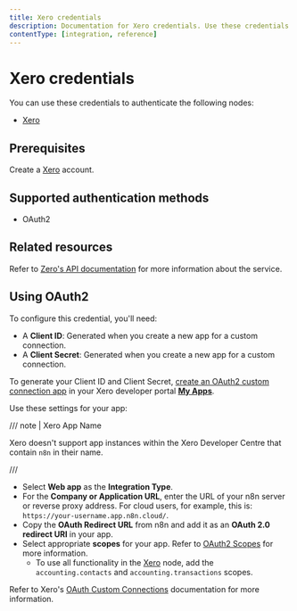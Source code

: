 ```yaml
---
title: Xero credentials
description: Documentation for Xero credentials. Use these credentials to authenticate Xero in n8n, a workflow automation platform.
contentType: [integration, reference]
---
```


# Xero credentials

You can use these credentials to authenticate the following nodes:

- [Xero](/integrations/builtin/app-nodes/n8n-nodes-base.xero.md)

## Prerequisites

Create a [Xero](https://www.xero.com/) account.

## Supported authentication methods

- OAuth2

## Related resources

Refer to [Zero's API documentation](https://developer.xero.com/documentation/api/accounting/overview) for more information about the service.

## Using OAuth2

To configure this credential, you'll need:

- A **Client ID**: Generated when you create a new app for a custom connection.
- A **Client Secret**: Generated when you create a new app for a custom connection.

To generate your Client ID and Client Secret, [create an OAuth2 custom connection app](https://developer.xero.com/documentation/guides/oauth2/custom-connections/) in your Xero developer portal [**My Apps**](https://developer.xero.com/app/manage).

Use these settings for your app:

/// note | Xero App Name

Xero doesn't support app instances within the Xero Developer Centre that contain `n8n` in their name.

///

- Select **Web app** as the **Integration Type**.
- For the **Company or Application URL**, enter the URL of your n8n server or reverse proxy address. For cloud users, for example, this is: `https://your-username.app.n8n.cloud/`.
- Copy the **OAuth Redirect URL** from n8n and add it as an **OAuth 2.0 redirect URI** in your app.
- Select appropriate **scopes** for your app. Refer to [OAuth2 Scopes](https://developer.xero.com/documentation/guides/oauth2/scopes/) for more information.
    - To use all functionality in the [Xero](/integrations/builtin/app-nodes/n8n-nodes-base.xero.md) node, add the `accounting.contacts` and `accounting.transactions` scopes.

Refer to Xero's [OAuth Custom Connections](https://developer.xero.com/documentation/guides/oauth2/custom-connections) documentation for more information.
